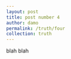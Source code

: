 ```yaml
---
layout: post
title: post number 4
author: damo
permalink: /truth/four
collection: truth
---
```


blah blah
